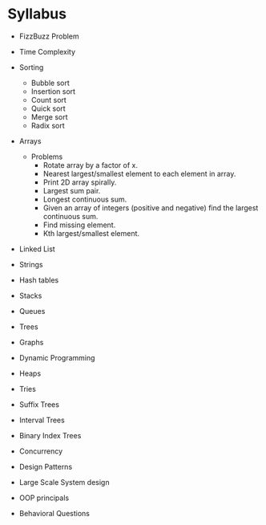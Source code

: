 # Syllabus 

* FizzBuzz Problem
* Time Complexity
* Sorting
  * Bubble sort
  * Insertion sort
  * Count sort
  * Quick sort
  * Merge sort
  * Radix sort
* Arrays
  * Problems
    * Rotate array by a factor of x.
    * Nearest largest/smallest element to each element in array.
    * Print 2D array spirally.
    * Largest sum pair. 
    * Longest continuous sum.
    * Given an array of integers (positive and negative) find the largest continuous sum.
    * Find missing element.
    * Kth largest/smallest element.
    
* Linked List
* Strings
* Hash tables
* Stacks
* Queues
* Trees
* Graphs
* Dynamic Programming
* Heaps
* Tries
* Suffix Trees
* Interval Trees
* Binary Index Trees
* Concurrency
* Design Patterns
* Large Scale System design
* OOP principals
* Behavioral Questions


